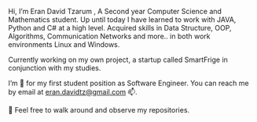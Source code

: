 Hi, I’m Eran David Tzarum ,
A Second year Computer Science and Mathematics student.
Up until today I have learned to work with JAVA, Python and C# at a high level.
Acquired skills in Data Structure, OOP, Algorithms, Communication Networks and more..
in both work environments Linux and Windows.

Currently working on my own project, a startup called SmartFrige in conjunction with my studies.

I’m 👀 for my first student position as Software Engineer.
You can reach me by email at eran.davidtz@gmail.com 📫.

🌱 Feel free to walk around and observe my repositories.
